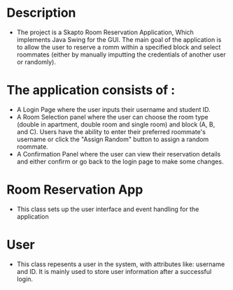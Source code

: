 # Description
* The project is a Skapto Room Reservation Application, Which implements Java Swing for the GUI. The main goal of the application is to allow the user to reserve a romm within a specified block and select roommates (either by manually imputting the credentials of another user or randomly).

# The application consists of :
* A Login Page where the user inputs their username and student ID.
* A Room Selection panel where the user can choose the room type (double in apartment, double room and single room) and block (A, B, and C). Users have the ability to enter their preferred roommate's username or click the "Assign Random" button to assign a random roommate.
* A Confirmation Panel where the user can view their reservation details and either confirm or go back to the login page to make some changes.

# Room Reservation App
*  This class sets up the user interface and event handling for the application
# User 
* This class repesents a user in the system, with attributes like: username and ID. It is mainly used to store user information after a successful login.

